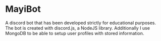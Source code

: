 # MayiBot
A discord bot that has been developed strictly for educational purposes.
The bot is created with discord.js, a NodeJS library. Additionally I use MongoDB to be able to setup user profiles with stored information.
